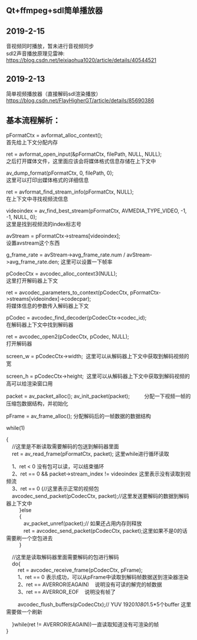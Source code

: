 ## Qt+ffmpeg+sdl简单播放器

## 2019-2-15
音视频同时播放，暂未进行音视频同步  
sdl2声音播放原理见雷神: 
https://blog.csdn.net/leixiaohua1020/article/details/40544521

## 2019-2-13
简单视频播放器（直接解码sdl渲染播放）  
https://blog.csdn.net/FlayHigherGT/article/details/85690386

## 基本流程解析：
pFormatCtx = avformat_alloc_context();                                             
首先给上下文分配内存  

ret = avformat_open_input(&pFormatCtx, filePath, NULL, NULL);   
之后打开媒体文件，这里面应该会将媒体格式信息存储在上下文中  

av_dump_format(pFormatCtx, 0, filePath, 0);                                      
这里可以打印出媒体格式的详细信息  

ret = avformat_find_stream_info(pFormatCtx, NULL);                      
在上下文中寻找视频流信息  

videoindex = av_find_best_stream(pFormatCtx, AVMEDIA_TYPE_VIDEO, -1, -1, NULL, 0);   
这里是找到视频流的index标志号
 
avStream = pFormatCtx->streams[videoindex];                              
设置avstream这个东西
 
g_frame_rate = avStream->avg_frame_rate.num / avStream->avg_frame_rate.den; 
这里可以设置一下帧率
 
pCodecCtx = avcodec_alloc_context3(NULL);                                   
这里打开解码器上下文
 
ret = avcodec_parameters_to_context(pCodecCtx, pFormatCtx->streams[videoindex]->codecpar);   
将媒体信息的参数传入解码器上下文
 
pCodec = avcodec_find_decoder(pCodecCtx->codec_id);               
在解码器上下文中找到解码器
 
ret = avcodec_open2(pCodecCtx, pCodec, NULL);                           
打开解码器
 
screen_w = pCodecCtx->width;  
这里可以从解码器上下文中获取到解码视频的宽
 
screen_h = pCodecCtx->height; 
这里可以从解码器上下文中获取到解码视频的高可以给渲染窗口用
 
packet = av_packet_alloc();
av_init_packet(packet);          
分配一下视频一帧的压缩包数据结构，并初始化
 
pFrame = av_frame_alloc(); 
分配解码后的一帧数据的数据结构
 
while(1)
 
{  
    //这里是不断读取需要解码的包送到解码器里面  
    ret = av_read_frame(pFormatCtx, packet); 这里while进行循环读取
 
    1、ret < 0 没有包可以读，可以结束循环  
    2、ret == 0 && packet->stream_index != videoindex 这里表示没有读取到视频流  
    3、ret == 0 {//这里表示正常的视频包  
    avcodec_send_packet(pCodecCtx, packet);//这里发送要解码的数据到解码器上下文中  
         }else  
         {  
            av_packet_unref(packet);// 如果还占用内存则释放  
            ret = avcodec_send_packet(pCodecCtx, packet);这里如果不是0的话需要刷一个空包进去  
         }
 
    //这里是读取解码器里面需要解码的包进行解码  
    do{  
        ret = avcodec_receive_frame(pCodecCtx, pFrame);  
        1、ret == 0 表示成功，可以从pFrame中读取到解码帧数据送到渲染器渲染  
        2、ret == AVERROR(EAGAIN)    说明没有可读的解完的帧数据  
        3、ret == AVERROR_EOF    说明没有帧了
 
        avcodec_flush_buffers(pCodecCtx);// YUV 1920*1080*1.5*5个buffer 这里需要做一个刷新
 
    }while(ret != AVERROR(EAGAIN))一直读取知道没有可渲染的帧  
}
